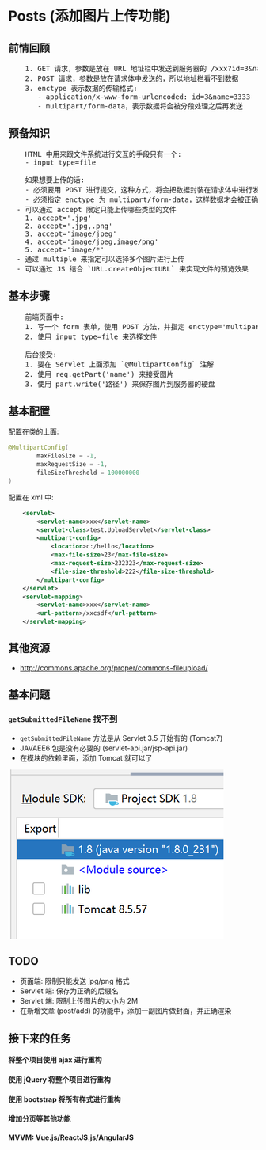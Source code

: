 # Posts (添加图片上传功能)

## 前情回顾

<pre>
    1. GET 请求，参数是放在 URL 地址栏中发送到服务器的 /xxx?id=3&name=444
    2. POST 请求，参数是放在请求体中发送的，所以地址栏看不到数据
    3. enctype 表示数据的传输格式:
       - application/x-www-form-urlencoded: id=3&name=3333
       - multipart/form-data，表示数据将会被分段处理之后再发送
</pre>

## 预备知识

<pre>
    HTML 中用来跟文件系统进行交互的手段只有一个:
    - input type=file

    如果想要上传的话:
    - 必须要用 POST 进行提交，这种方式，将会把数据封装在请求体中进行发送
    - 必须指定 enctype 为 multipart/form-data，这样数据才会被正确分段处理并上传
  - 可以通过 accept 限定只能上传哪些类型的文件
    1. accept='.jpg'
    2. accept='.jpg,.png'
    3. accept='image/jpeg'
    4. accept='image/jpeg,image/png'
    5. accept='image/*'
  - 通过 multiple 来指定可以选择多个图片进行上传
  - 可以通过 JS 结合 `URL.createObjectURL` 来实现文件的预览效果
</pre>

## 基本步骤

<pre>
    前端页面中:
    1. 写一个 form 表单，使用 POST 方法，并指定 enctype='multipart/form-data'
    2. 使用 input type=file 来选择文件

    后台接受:
    1. 要在 Servlet 上面添加 `@MultipartConfig` 注解
    2. 使用 req.getPart('name') 来接受图片
    3. 使用 part.write('路径') 来保存图片到服务器的硬盘
</pre>

## 基本配置

配置在类的上面:
```java
@MultipartConfig(
        maxFileSize = -1,
        maxRequestSize = -1,
        fileSizeThreshold = 100000000
)
```

配置在 xml 中:
```xml
    <servlet>
        <servlet-name>xxx</servlet-name>
        <servlet-class>test.UploadServlet</servlet-class>
        <multipart-config>
            <location>c:/hello</location>
            <max-file-size>23</max-file-size>
            <max-request-size>232323</max-request-size>
            <file-size-threshold>222</file-size-threshold>
        </multipart-config>
    </servlet>
    <servlet-mapping>
        <servlet-name>xxx</servlet-name>
        <url-pattern>/xxcsdf</url-pattern>
    </servlet-mapping>
```

## 其他资源

- http://commons.apache.org/proper/commons-fileupload/

## 基本问题
### `getSubmittedFileName` 找不到

- `getSubmittedFileName` 方法是从 Servlet 3.5 开始有的 (Tomcat7)
- JAVAEE6 包是没有必要的 (servlet-api.jar/jsp-api.jar)
- 在模块的依赖里面，添加 Tomcat 就可以了

<img src="./img/tomcat-dep.png">

## TODO

- 页面端: 限制只能发送 jpg/png 格式
- Servlet 端: 保存为正确的后缀名
- Servlet 端: 限制上传图片的大小为 2M
- 在新增文章 (post/add) 的功能中，添加一副图片做封面，并正确渲染

## 接下来的任务
#### 将整个项目使用 ajax 进行重构
#### 使用 jQuery 将整个项目进行重构
#### 使用 bootstrap 将所有样式进行重构
#### 增加分页等其他功能
#### MVVM: Vue.js/ReactJS.js/AngularJS
